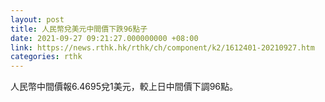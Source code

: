 ```yaml
---
layout: post
title: 人民幣兌美元中間價下跌96點子
date: 2021-09-27 09:21:27.000000000 +08:00
link: https://news.rthk.hk/rthk/ch/component/k2/1612401-20210927.htm
categories: rthk
---
```


人民幣中間價報6.4695兌1美元，較上日中間價下調96點。

